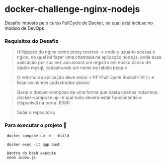 # docker-challenge-nginx-nodejs
Desafio imposto pelo curso FullCycle de Docker, no qual está incluso no módulo de DevOps.

### Requisitos do Desafio
> Utilização do nginx como proxy reverso -> onde o usuário acessa o nginx, no qual irá fazer uma chamada na aplicação node.js, onde essa aplicação por sua vez adicionará um registro em nosso banco de dados mysql, cadastrando um nome na tabela people

> O retorno da aplicação deve exibir <'h1'>Full Cycle Rocks!<'h1'/> e listar os nomes cadastrados abaixo

> Gerar o docker-compose de uma forma que basta apenas rodarmos: docker-compose up -d que tudo deverá estar funcionando e disponível na porta: 8080

> Subir o repositório

### Para executar o projeto :whale:
```
 docker-compose up -d --build
```
```
 docker exec -it app bash
```
```
 Dentro do bash execute
 node index.js
```
<br/>